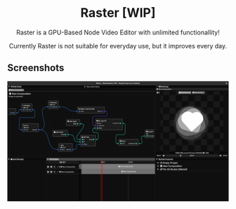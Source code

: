 <h1 align="center">Raster [WIP]</h1>
<p align="center">Raster is a GPU-Based Node Video Editor with unlimited functionallity!</p>
<p align="center">Currently Raster is not suitable for everyday use, but it improves every day.</p>



## Screenshots
![PrimaryScreenshot](misc/gallery/LatestImage.png "")
